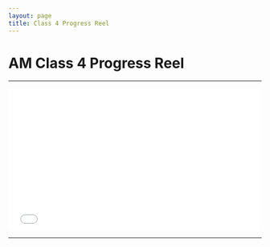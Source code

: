 ```yaml
---
layout: page
title: Class 4 Progress Reel
---
```

# AM Class 4 Progress Reel

----

<div class="js-video [vimeo, widescreen]"><iframe src="//player.vimeo.com/video/106414052" width="500" height="283" frameborder="0" webkitallowfullscreen mozallowfullscreen allowfullscreen></iframe></div>

----